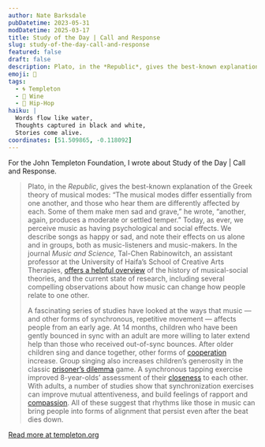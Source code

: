 ```yaml
---
author: Nate Barksdale
pubDatetime: 2023-05-31
modDatetime: 2025-03-17
title: Study of the Day | Call and Response
slug: study-of-the-day-call-and-response
featured: false
draft: false
description: Plato, in the *Republic*, gives the best-known explanation of the Greek theory of musical modes: “The musical modes differ essentially from one another, and tho...
emoji: 📝
tags:
  - 🌀 Templeton
  - 🍷 Wine
  - 🎤 Hip-Hop
haiku: |
  Words flow like water,
  Thoughts captured in black and white,
  Stories come alive.
coordinates: [51.509865, -0.118092]
---
```


For the John Templeton Foundation, I wrote about Study of the Day | Call and Response.

> Plato, in the *Republic*, gives the best-known explanation of the Greek theory of musical modes: “The musical modes differ essentially from one another, and those who hear them are differently affected by each. Some of them make men sad and grave,” he wrote, “another, again, produces a moderate or settled temper.” Today, as ever, we perceive music as having psychological and social effects. We describe songs as happy or sad, and note their effects on us alone and in groups, both as music-listeners and music-makers. In the journal *Music and Science,* Tal-Chen Rabinowitch, an assistant professor at the University of Haifa’s School of Creative Arts Therapies, [offers a helpful overview](https://journals.sagepub.com/doi/10.1177/2059204320939772#bibr37-2059204320939772) of the history of musical-social theories, and the current state of research, including several compelling observations about how music can change how people relate to one other.
>
> A fascinating series of studies have looked at the ways that music — and other forms of synchronous, repetitive movement — affects people from an early age. At 14 months, children who have been gently bounced in sync with an adult are more willing to later extend help than those who received out-of-sync bounces. After older children sing and dance together, other forms of [cooperation](https://www.sciencedirect.com/science/article/pii/S1090513810000462) increase. Group singing also increases children’s generosity in the classic [prisoner’s dilemma](https://econtent.hogrefe.com/doi/abs/10.1027/1864-9335/a000282?journalCode=zsp) game. A synchronous tapping exercise improved 8-year-olds’ assessment of their [closeness](https://journals.plos.org/plosone/article?id=10.1371/journal.pone.0120878) to each other. With adults, a number of studies show that synchronization exercises can improve mutual attentiveness, and build feelings of rapport and [compassion](https://psycnet.apa.org/record/2011-07236-006). All of these suggest that rhythms like those in music can bring people into forms of alignment that persist even after the beat dies down.

[Read more at templeton.org](https://www.templeton.org/news/call-and-response)
